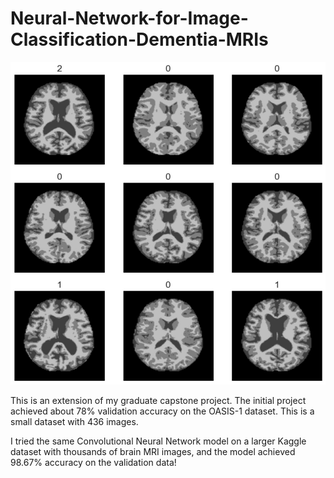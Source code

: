 # Neural-Network-for-Image-Classification-Dementia-MRIs

![MRI_Brains](MRI_Brains2.jpg)

This is an extension of my graduate capstone project. The initial project achieved about 78% validation accuracy on the OASIS-1 dataset. This is a small dataset with 436 images.

I tried the same Convolutional Neural Network model on a larger Kaggle dataset with thousands of brain MRI images, and the model achieved 98.67% accuracy on the validation data!
